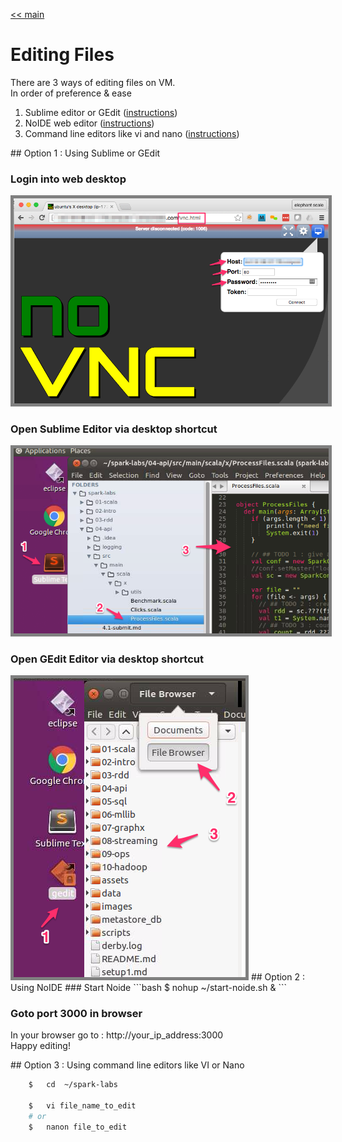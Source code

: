 <link rel='stylesheet' href='assets/css/main.css'/>

[<< main](README.md)

# Editing Files
There are 3 ways of editing files on VM.  
In order of preference & ease
1. Sublime editor or GEdit (<a href="#sublime">instructions</a>)
2. NoIDE web editor (<a href="#noide">instructions</a>)
3. Command line editors like vi and nano (<a href="#vi">instructions</a>)

<a name="sublime"/>
## Option 1 : Using Sublime or GEdit

### Login into web desktop
<img src="images/setup1d-vnc.png" style="border: 5px solid grey ; max-width:100%;" />

### Open Sublime Editor via desktop shortcut

<img src="images/4.1a-sublime.png" style="border: 5px solid grey ; max-width:100%;" />

### Open GEdit Editor via desktop shortcut
<img src="images/setup1f.png" style="border: 5px solid grey ; max-width:100%;" />



<a name="noide"/>
## Option 2 : Using NoIDE
### Start Noide
```bash
    $   nohup   ~/start-noide.sh & 
```

### Goto port 3000 in browser
In your browser go to : http://your_ip_address:3000   
Happy editing!

<a name="vi"/>
## Option 3 : Using command line editors like VI or Nano

```bash
    $   cd  ~/spark-labs

    $   vi file_name_to_edit
    # or
    $   nanon file_to_edit
```

